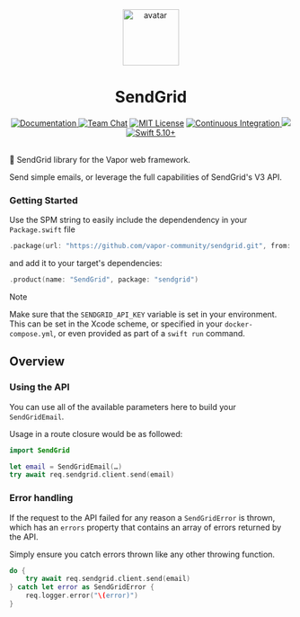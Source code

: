 <div align="center">
    <img src="https://avatars.githubusercontent.com/u/26165732?s=200&v=4" width="100" height="100" alt="avatar" />
    <h1>SendGrid</h1>
    <a href="https://swiftpackageindex.com/vapor-community/sendgrid/documentation">
        <img src="https://design.vapor.codes/images/readthedocs.svg" alt="Documentation">
    </a>
    <a href="https://discord.gg/vapor"><img src="https://design.vapor.codes/images/discordchat.svg" alt="Team Chat"></a>
    <a href="LICENSE"><img src="https://design.vapor.codes/images/mitlicense.svg" alt="MIT License"></a>
    <a href="https://github.com/vapor-community/sendgrid/actions/workflows/test.yml">
        <img src="https://img.shields.io/github/actions/workflow/status/vapor-community/sendgrid/test.yml?event=push&style=plastic&logo=github&label=tests&logoColor=%23ccc" alt="Continuous Integration">
    </a>
    <a href="https://codecov.io/github/vapor-community/sendgrid">
        <img src="https://img.shields.io/codecov/c/github/vapor-community/sendgrid?style=plastic&logo=codecov&label=codecov">
    </a>
    <a href="https://swift.org">
        <img src="https://design.vapor.codes/images/swift510up.svg" alt="Swift 5.10+">
    </a>
</div>
<br>

📧 SendGrid library for the Vapor web framework.

Send simple emails, or leverage the full capabilities of SendGrid's V3 API.

### Getting Started

Use the SPM string to easily include the dependendency in your `Package.swift` file

```swift
.package(url: "https://github.com/vapor-community/sendgrid.git", from: "4.0.0")
```

and add it to your target's dependencies:

```swift
.product(name: "SendGrid", package: "sendgrid")
```

> [!NOTE]
> Make sure that the `SENDGRID_API_KEY` variable is set in your environment.
This can be set in the Xcode scheme, or specified in your `docker-compose.yml`, or even provided as part of a `swift run` command.

## Overview

### Using the API

You can use all of the available parameters here to build your `SendGridEmail`.

Usage in a route closure would be as followed:

```swift
import SendGrid

let email = SendGridEmail(…)
try await req.sendgrid.client.send(email)
```

### Error handling

If the request to the API failed for any reason a `SendGridError` is thrown, which has an `errors` property that contains an array of errors returned by the API.

Simply ensure you catch errors thrown like any other throwing function.

```swift
do {
	try await req.sendgrid.client.send(email)
} catch let error as SendGridError {
	req.logger.error("\(error)")
}
```
